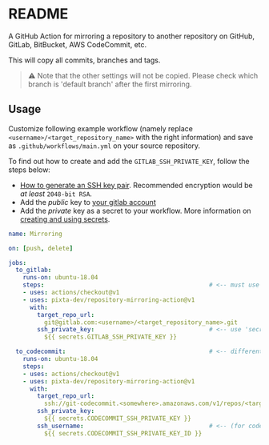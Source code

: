 # README

A GitHub Action for mirroring a repository to another repository on GitHub, GitLab, BitBucket, AWS CodeCommit, etc.

This will copy all commits, branches and tags.

>⚠️ Note that the other settings will not be copied. Please check which branch is 'default branch' after the first mirroring.

## Usage

Customize following example workflow (namely replace `<username>/<target_repository_name>` with the right information) and save as `.github/workflows/main.yml` on your source repository.

To find out how to create and add the `GITLAB_SSH_PRIVATE_KEY`, follow the steps below:
- [How to generate an SSH key pair](https://docs.gitlab.com/ee/ssh/#generate-an-ssh-key-pair). Recommended encryption would be _at least_ `2048-bit RSA`.
- Add the _public_ key to [your gitlab account](https://gitlab.com/-/profile/keys)
- Add the _private_ key as a secret to your workflow. More information on [creating and using secrets](https://help.github.com/en/actions/automating-your-workflow-with-github-actions/creating-and-using-encrypted-secrets).


```yaml
name: Mirroring

on: [push, delete]

jobs:
  to_gitlab:
    runs-on: ubuntu-18.04
    steps:                                              # <-- must use actions/checkout@v1 before mirroring!
    - uses: actions/checkout@v1
    - uses: pixta-dev/repository-mirroring-action@v1
      with:
        target_repo_url:
          git@gitlab.com:<username>/<target_repository_name>.git
        ssh_private_key:                                # <-- use 'secrets' to pass credential information.
          ${{ secrets.GITLAB_SSH_PRIVATE_KEY }}

  to_codecommit:                                        # <-- different jobs are executed in parallel.
    runs-on: ubuntu-18.04
    steps:
    - uses: actions/checkout@v1
    - uses: pixta-dev/repository-mirroring-action@v1
      with:
        target_repo_url:
          ssh://git-codecommit.<somewhere>.amazonaws.com/v1/repos/<target_repository_name>
        ssh_private_key:
          ${{ secrets.CODECOMMIT_SSH_PRIVATE_KEY }}
        ssh_username:                                   # <-- (for codecommit) you need to specify ssh-key-id as ssh username.
          ${{ secrets.CODECOMMIT_SSH_PRIVATE_KEY_ID }}
```
